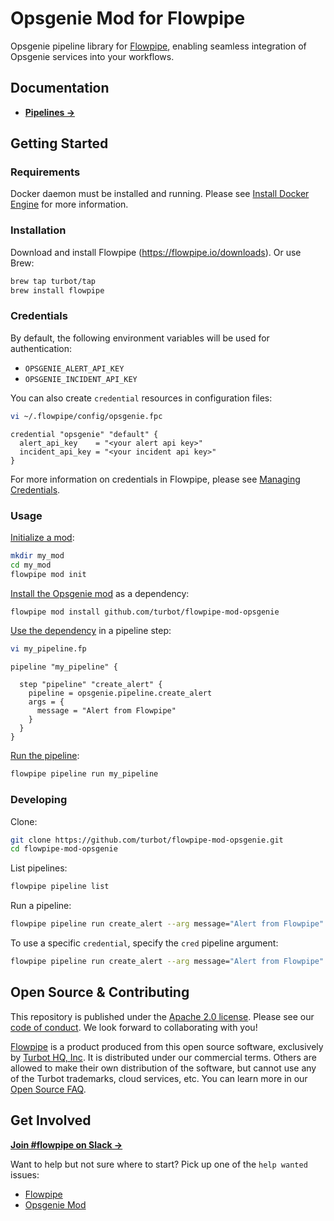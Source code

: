 # Opsgenie Mod for Flowpipe

Opsgenie pipeline library for [Flowpipe](https://flowpipe.io), enabling seamless integration of Opsgenie services into your workflows.

## Documentation

- **[Pipelines →](https://hub.flowpipe.io/mods/turbot/opsgenie/pipelines)**

## Getting Started

### Requirements

Docker daemon must be installed and running. Please see [Install Docker Engine](https://docs.docker.com/engine/install/) for more information.

### Installation

Download and install Flowpipe (https://flowpipe.io/downloads). Or use Brew:

```sh
brew tap turbot/tap
brew install flowpipe
```

### Credentials

By default, the following environment variables will be used for authentication:

- `OPSGENIE_ALERT_API_KEY`
- `OPSGENIE_INCIDENT_API_KEY`

You can also create `credential` resources in configuration files:

```sh
vi ~/.flowpipe/config/opsgenie.fpc
```

```hcl
credential "opsgenie" "default" {
  alert_api_key    = "<your alert api key>"
  incident_api_key = "<your incident api key>"
}
```

For more information on credentials in Flowpipe, please see [Managing Credentials](https://flowpipe.io/docs/run/credentials).

### Usage

[Initialize a mod](https://www.flowpipe.io/docs/mods/index#initializing-a-mod):

```sh
mkdir my_mod
cd my_mod
flowpipe mod init
```

[Install the Opsgenie mod](https://www.flowpipe.io/docs/mods/mod-dependencies#mod-dependencies) as a dependency:

```sh
flowpipe mod install github.com/turbot/flowpipe-mod-opsgenie
```

[Use the dependency](https://www.flowpipe.io/docs/mods/write-pipelines/index) in a pipeline step:

```sh
vi my_pipeline.fp
```

```hcl
pipeline "my_pipeline" {

  step "pipeline" "create_alert" {
    pipeline = opsgenie.pipeline.create_alert
    args = {
      message = "Alert from Flowpipe"
    }
  }
}
```

[Run the pipeline](https://www.flowpipe.io/docs/run/pipelines):

```sh
flowpipe pipeline run my_pipeline
```

### Developing

Clone:

```sh
git clone https://github.com/turbot/flowpipe-mod-opsgenie.git
cd flowpipe-mod-opsgenie
```

List pipelines:

```sh
flowpipe pipeline list
```

Run a pipeline:

```sh
flowpipe pipeline run create_alert --arg message="Alert from Flowpipe"
```

To use a specific `credential`, specify the `cred` pipeline argument:

```sh
flowpipe pipeline run create_alert --arg message="Alert from Flowpipe" --arg cred=opsgenie_profile
```

## Open Source & Contributing

This repository is published under the [Apache 2.0 license](https://www.apache.org/licenses/LICENSE-2.0). Please see our [code of conduct](https://github.com/turbot/.github/blob/main/CODE_OF_CONDUCT.md). We look forward to collaborating with you!

[Flowpipe](https://flowpipe.io) is a product produced from this open source software, exclusively by [Turbot HQ, Inc](https://turbot.com). It is distributed under our commercial terms. Others are allowed to make their own distribution of the software, but cannot use any of the Turbot trademarks, cloud services, etc. You can learn more in our [Open Source FAQ](https://turbot.com/open-source).

## Get Involved

**[Join #flowpipe on Slack →](https://flowpipe.io/community/join)**

Want to help but not sure where to start? Pick up one of the `help wanted` issues:

- [Flowpipe](https://github.com/turbot/flowpipe/labels/help%20wanted)
- [Opsgenie Mod](https://github.com/turbot/flowpipe-mod-opsgenie/labels/help%20wanted)
